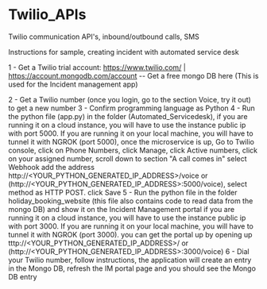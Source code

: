 # Twilio_APIs
Twilio communication API's, inbound/outbound calls, SMS

Instructions for sample, creating incident with automated service desk

1 - Get a Twilio trial account: https://www.twilio.com/ | https://account.mongodb.com/account   -- Get a free mongo DB here (This is used for the Incident management         app)

2 - Get a Twilio number (once you login, go to the section Voice, try it out) to get a new number
3 - Confirm programming language as Python
4 - Run the python file (app.py) in the folder (Automated_Servicedesk), if you are running it on a cloud instance, you will have to use the instance public ip with port     5000. If you are running it on your local machine, you will have to tunnel it with NGROK (port 5000), once the microservice is up, Go to Twilio console, click on 
    Phone Numbers, click Manage, click Active numbers, click on your assigned number, scroll down to section "A call comes in" select Webhook add the address 
    http://<YOUR_PYTHON_GENERATED_IP_ADDRESS>/voice or (http://<YOUR_PYTHON_GENERATED_IP_ADDRESS>:5000/voice), select method as HTTP POST. click Save
5 - Run the python file in the folder holiday_booking_website (this file also contains code to read data from the mongo DB) and show it on the Incident Management portal
    if you are running it on a cloud instance, you will have to use the instance public ip with port 3000. If you are running it on your local machine, you will have         to tunnel it with NGROK (port 3000). you can get the portal up by opening up tttp://<YOUR_PYTHON_GENERATED_IP_ADDRESS>/  or                                               (http://<YOUR_PYTHON_GENERATED_IP_ADDRESS>:3000/voice)
6 - Dial your Twilio number, follow instructions, the application will create an entry in the Mongo DB, refresh the IM portal page and you should see the Mongo DB entry
    
